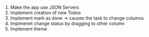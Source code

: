 1) Make the app use JSON Servers
2) Implement creation of new Todos
3) Implement mark as done -> causes the task to change columns
4) Implmenet change status by dragging to other column
5) Implement theme